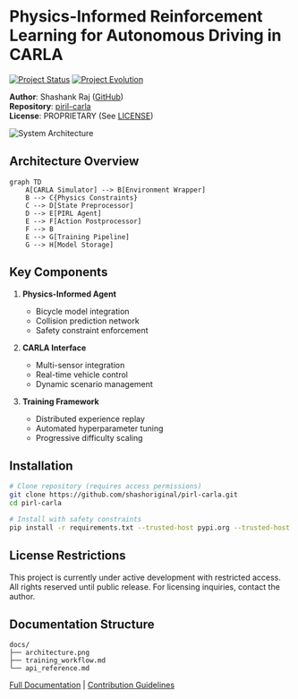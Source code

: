 # Physics-Informed Reinforcement Learning for Autonomous Driving in CARLA

[![Project Status](https://img.shields.io/badge/status-active%20development-orange.svg)](https://github.com/shashoriginal/pirl-carla)
[![Project Evolution](https://img.shields.io/badge/evolution-piril%20PoC%20successor-blue.svg)](https://github.com/shashoriginal/piril)

**Author**: Shashank Raj ([GitHub](https://github.com/shashoriginal))  
**Repository**: [piril-carla](https://github.com/shashoriginal/pirl-carla)  
**License**: PROPRIETARY (See [LICENSE](LICENSE))

![System Architecture](docs/architecture.png)

## Architecture Overview
```mermaid
graph TD
    A[CARLA Simulator] --> B[Environment Wrapper]
    B --> C{Physics Constraints}
    C --> D[State Preprocessor]
    D --> E[PIRL Agent]
    E --> F[Action Postprocessor]
    F --> B
    E --> G[Training Pipeline]
    G --> H[Model Storage]
```

## Key Components
1. **Physics-Informed Agent**
   - Bicycle model integration
   - Collision prediction network
   - Safety constraint enforcement

2. **CARLA Interface**
   - Multi-sensor integration
   - Real-time vehicle control
   - Dynamic scenario management

3. **Training Framework**
   - Distributed experience replay
   - Automated hyperparameter tuning
   - Progressive difficulty scaling

## Installation
```bash
# Clone repository (requires access permissions)
git clone https://github.com/shashoriginal/pirl-carla.git
cd pirl-carla

# Install with safety constraints
pip install -r requirements.txt --trusted-host pypi.org --trusted-host files.pythonhosted.org
```

## License Restrictions
This project is currently under active development with restricted access. All rights reserved until public release. For licensing inquiries, contact the author.

## Documentation Structure
```
docs/
├── architecture.png
├── training_workflow.md
└── api_reference.md
```

[Full Documentation](docs/) | [Contribution Guidelines](CONTRIBUTING.md)
